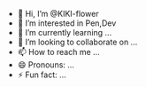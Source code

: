 - 👋 Hi, I’m @KIKI-flower
- 👀 I’m interested in Pen,Dev
- 🌱 I’m currently learning ...
- 💞️ I’m looking to collaborate on ...
- 📫 How to reach me ...
- 😄 Pronouns: ...
- ⚡ Fun fact: ...

<!---
KIKI-flower/KIKI-flower is a ✨ special ✨ repository because its `README.md` (this file) appears on your GitHub profile.
You can click the Preview link to take a look at your changes.
--->
